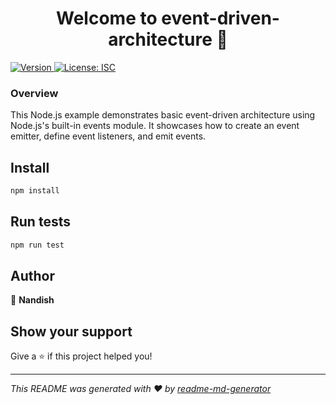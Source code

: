 <h1 align="center">Welcome to event-driven-architecture 👋</h1>
<p>
  <a href="https://www.npmjs.com/package/event-driven-architecture" target="_blank">
    <img alt="Version" src="https://img.shields.io/npm/v/event-driven-architecture.svg">
  </a>
  <a href="#" target="_blank">
    <img alt="License: ISC" src="https://img.shields.io/badge/License-ISC-yellow.svg" />
  </a>
</p>
<h3 align="Left">Overview</h3>
<p>This Node.js example demonstrates basic event-driven architecture using Node.js's built-in events module. It showcases how to create an event emitter, define event listeners, and emit events.</p>

## Install

```sh
npm install
```

## Run tests

```sh
npm run test
```

## Author

👤 **Nandish**


## Show your support

Give a ⭐️ if this project helped you!

***
_This README was generated with ❤️ by [readme-md-generator](https://github.com/kefranabg/readme-md-generator)_